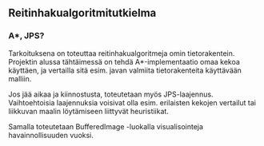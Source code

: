 ## Reitinhakualgoritmitutkielma
### A*, JPS?

Tarkoituksena on toteuttaa reitinhakualgoritmeja omin tietorakentein.  Projektin alussa tähtäimessä on tehdä A*-implementaatio omaa kekoa käyttäen, ja vertailla sitä esim. javan valmiita tietorakenteita käyttävään malliin.

Jos jää aikaa ja kiinnostusta, toteutetaan myös JPS-laajennus.  Vaihtoehtoisia laajennuksia voisivat olla esim. erilaisten kekojen vertailut tai liikkuvan maalin löytämiseen liittyvät heuristiikat.

Samalla toteutetaan BufferedImage -luokalla visualisointeja havainnollisuuden vuoksi.


